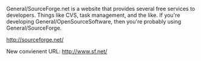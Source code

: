 

General/SourceForge.net is a website that provides several free services to developers. Things like CVS, task management, and the like. If you're developing General/OpenSourceSoftware, then you're probably using General/SourceForge.

http://sourceforge.net/

New convienent URL:
http://www.sf.net/